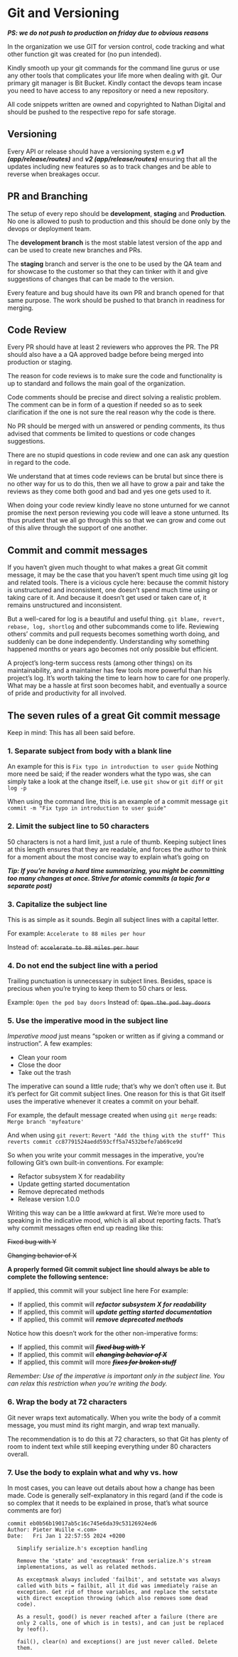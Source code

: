# Git and Versioning
***PS: we do not push to production on friday due to obvious reasons***

In the organization we use GIT for version control, code tracking and what other function git was created for (no pun intended).

Kindly smooth up your git commands for the command line gurus or use any other tools that complicates your life more when dealing with git. Our primary git manager is Bit Bucket. Kindly contact the devops team incase you need to have access to any repository or need a new repository.

All code snippets written are owned and copyrighted to Nathan Digital and should be pushed to the respective repo for safe storage.

## Versioning
Every API or release should have a versioning system e.g ***v1 (app/release/routes)*** and ***v2 (app/release/routes)*** ensuring that all the updates including new features so as to track changes and be able to reverse when breakages occur.

## PR and Branching
The setup of every repo should be __development__, __staging__ and __Production__. No one is allowed to push to production and this should be done only  by the devops or deployment team. 

The __development branch__ is the most stable latest version of the app and can be used to create new branches and PRs. 

The __staging__ branch and server is the one to be used by the QA team and for showcase to the customer so that they can tinker with it and give suggestions of changes that can be made to the version.

Every feature and bug should have its own PR and branch opened for that same purpose. The work should be pushed to that branch in readiness for merging.

## Code Review
Every PR should have at least 2 reviewers who approves the PR. The PR should also have a a QA approved badge before being merged into production or staging.

The reason for code reviews is to make sure the code and functionality is up to standard and follows the main goal of the organization.

Code comments should be precise and direct solving a realistic problem. The comment can be in form of a question if needed so as to seek clarification if the one is not sure the real reason why the code is there.

No PR should be merged with un answered or pending comments, its thus advised that comments be limited to questions or code changes suggestions.

There are no stupid questions in code review and one can ask any question in regard to the code. 

We understand that at times code reviews can be brutal but since there is no other way for us to do this, then we all have to grow a pair and take the reviews as they come both good and bad and yes one gets used to it. 

When doing your code review kindly leave no stone unturned for we cannot promise the next person reviewing you code will leave a stone unturned. Its thus prudent that we all go through this so that we can grow and come out of this alive through the support of one another.

## Commit and commit messages
If you haven’t given much thought to what makes a great Git commit message, it may be the case that you haven’t spent much time using git log and related tools. There is a vicious cycle here: because the commit history is unstructured and inconsistent, one doesn’t spend much time using or taking care of it. And because it doesn’t get used or taken care of, it remains unstructured and inconsistent.

But a well-cared for log is a beautiful and useful thing. ```git blame, revert, rebase, log, shortlog``` and other subcommands come to life. Reviewing others’ commits and pull requests becomes something worth doing, and suddenly can be done independently. Understanding why something happened months or years ago becomes not only possible but efficient.

A project’s long-term success rests (among other things) on its maintainability, and a maintainer has few tools more powerful than his project’s log. It’s worth taking the time to learn how to care for one properly. What may be a hassle at first soon becomes habit, and eventually a source of pride and productivity for all involved.

## The seven rules of a great Git commit message
Keep in mind: This has all been said before.

### 1. Separate subject from body with a blank line
An example for this is ```Fix typo in introduction to user guide```
Nothing more need be said; if the reader wonders what the typo was, she can simply take a look at the change itself, i.e. use ```git show``` or ```git diff``` or ```git log -p```

When using the command line, this is an example of a commit message ```git commit -m "Fix typo in introduction to user guide" ```

### 2. Limit the subject line to 50 characters
50 characters is not a hard limit, just a rule of thumb. Keeping subject lines at this length ensures that they are readable, and forces the author to think for a moment about the most concise way to explain what’s going on

***Tip: If you’re having a hard time summarizing, you might be committing too many changes at once. Strive for atomic commits (a topic for a separate post)***

### 3. Capitalize the subject line
This is as simple as it sounds. Begin all subject lines with a capital letter.

For example: ``` Accelerate to 88 miles per hour ```

Instead of: ~~```accelerate to 88 miles per hour```~~

### 4. Do not end the subject line with a period
Trailing punctuation is unnecessary in subject lines. Besides, space is precious when you’re trying to keep them to 50 chars or less.

Example: ```Open the pod bay doors```
Instead of: ~~```Open the pod bay doors```~~

### 5. Use the imperative mood in the subject line
*Imperative mood* just means “spoken or written as if giving a command or instruction”. A few examples:
- Clean your room
- Close the door
- Take out the trash

The imperative can sound a little rude; that’s why we don’t often use it. But it’s perfect for Git commit subject lines. One reason for this is that Git itself uses the imperative whenever it creates a commit on your behalf.

For example, the default message created when using ```git merge``` reads: ```Merge branch 'myfeature'```

And when using ```git revert```: ```Revert "Add the thing with the stuff" This reverts commit cc87791524aedd593cff5a74532befe7ab69ce9d```

So when you write your commit messages in the imperative, you’re following Git’s own built-in conventions. For example:

- Refactor subsystem X for readability
- Update getting started documentation
- Remove deprecated methods
- Release version 1.0.0

Writing this way can be a little awkward at first. We’re more used to speaking in the indicative mood, which is all about reporting facts. That’s why commit messages often end up reading like this:

~~Fixed bug with Y~~

~~Changing behavior of X~~

__A properly formed Git commit subject line should always be able to complete the following sentence:__

If applied, this commit will your subject line here
For example:

- If applied, this commit will ***refactor subsystem X for readability***
- If applied, this commit will ***update getting started documentation***
- If applied, this commit will ***remove deprecated methods***

Notice how this doesn’t work for the other non-imperative forms:

- If applied, this commit will ~~***fixed bug with Y***~~
- If applied, this commit will ~~***changing behavior of X***~~
- If applied, this commit will more ~~***fixes for broken stuff***~~

*Remember: Use of the imperative is important only in the subject line. You can relax this restriction when you’re writing the body.*

### 6. Wrap the body at 72 characters
Git never wraps text automatically. When you write the body of a commit message, you must mind its right margin, and wrap text manually.

The recommendation is to do this at 72 characters, so that Git has plenty of room to indent text while still keeping everything under 80 characters overall.

### 7. Use the body to explain what and why vs. how
In most cases, you can leave out details about how a change has been made. Code is generally self-explanatory in this regard (and if the code is so complex that it needs to be explained in prose, that’s what source comments are for)

```
commit eb0b56b19017ab5c16c745e6da39c53126924ed6
Author: Pieter Wuille <.com>
Date:   Fri Jan 1 22:57:55 2024 +0200

   Simplify serialize.h's exception handling

   Remove the 'state' and 'exceptmask' from serialize.h's stream
   implementations, as well as related methods.

   As exceptmask always included 'failbit', and setstate was always
   called with bits = failbit, all it did was immediately raise an
   exception. Get rid of those variables, and replace the setstate
   with direct exception throwing (which also removes some dead
   code).

   As a result, good() is never reached after a failure (there are
   only 2 calls, one of which is in tests), and can just be replaced
   by !eof().

   fail(), clear(n) and exceptions() are just never called. Delete
   them.
   
   ```